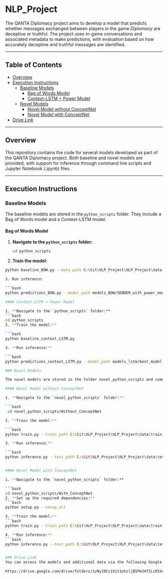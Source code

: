 # NLP_Project

The QANTA Diplomacy project aims to develop a model that predicts whether messages exchanged between players in the game *Diplomacy* are deceptive or truthful. The project uses in-game conversations and associated metadata to make predictions, with evaluation based on how accurately deceptive and truthful messages are identified.

---

## Table of Contents

- [Overview](#overview)
- [Execution Instructions](#execution-instructions)
  - [Baseline Models](#baseline-models)
    - [Bag of Words Model](#bag-of-words-model)
    - [Context-LSTM + Power Model](#context-lstm--power-model)
  - [Novel Models](#novel-models)
    - [Novel Model without ConceptNet](#novel-model-without-conceptnet)
    - [Novel Model with ConceptNet](#novel-model-with-conceptnet)
- [Drive Link](#drive-link)

---

## Overview

This repository contains the code for several models developed as part of the QANTA Diplomacy project. Both baseline and novel models are provided, with support for inference through command line scripts and Jupyter Notebook (.ipynb) files.

---

## Execution Instructions

### Baseline Models

The baseline models are stored in the `python_scripts` folder. They include a Bag of Words model and a Context-LSTM model.

#### Bag of Words Model

1. **Navigate to the `python_scripts` folder:**

   ```bash
   cd python_scripts
2. **Train the model:** 

  ```bash 
  python baseline_BOW.py --data_path C:\Git\NLP_Project\NLP_Project\data --save_path models_BOW/ --max_iter 15 --power_threshold 4

3. Run inference: 

  ```bash 
  python predictions_BOW.py --model_path models_BOW/SENDER_with_power_model.pkl --vectorizer_path models_BOW/SENDER_with_power_vectorizer.pkl --message "I promise I won't attack your territory next turn."
 
#### Context-LSTM + Power Model 

1. **Navigate to the `python_scripts` folder:** 
  ```bash
  cd python_scripts
2. **Train the model:** 

  ```bash 
  python baseline_context_LSTM.py

3. **Run inference:** 

  ```bash 
  python predictions_context_LSTM.py --model_path models_lstm/best_model.pt --sample_message "I promise I won't attack your territory next turn." --power_delta 4

### Novel Models 

The novel models are stored in the folder novel_python_scripts and come in two versions: with and without ConceptNet. 

#### Novel Model without ConceptNet 

1. **Navigate to the `novel_python_scripts` folder:** 

  ```bash  
   cd novel_python_scripts/Without_ConceptNet

2. **Train the model:** 

  ```bash 
  python train.py --train_path C:\Git\NLP_Project\NLP_Project\data\train.jsonl --val_path C:\Git\NLP_Project\NLP_Project\data\validation.jsonl --test_path C:\Git\NLP_Project\NLP_Project\data\test.jsonl --model_name roberta-base --batch_size 32 --epochs 5 --lr 5e-6 --use_game_scores --oversample_factor 30 --truth_focal_weight 4.0 --gradient_accumulation_steps 2 --output_dir outputs
 
3. **Run inference:** 

  ```bash 
  python inference.py --test_path C:\Git\NLP_Project\NLP_Project\data\test.jsonl --model_path C:\Git\NLP_Project\NLP_Project\novel_models\kaggle\working\best_macro_f1_model.pt --model_name roberta-base --batch_size 32 --use_game_scores --output_file predictions.jsonl


#### Novel Model with ConceptNet 

1. **Navigate to the `novel_python_scripts` folder:** 

  ```bash 
  cd novel_python_scripts/With_ConceptNet
2. **Set up the required dependencies:**
  ```bash 
  python setup.py --setup_all

3. **Train the model:** 
  ```bash 
  python train.py --train_path C:\Git\NLP_Project\NLP_Project\data\train.jsonl --val_path C:\Git\NLP_Project\NLP_Project\data\validation.jsonl --test_path C:\Git\NLP_Project\NLP_Project\data\test.jsonl --conceptnet_path data/numberbatch-en.txt --model_name roberta-base --batch_size 32 --epochs 5 --lr 5e-6 --use_game_scores --oversample_factor 30 --truth_focal_weight 4.0 --gradient_accumulation_steps 2 --output_dir outputs

4. **Run inference:** 
  ```bash 
  python inference.py --test_path C:\Git\NLP_Project\NLP_Project\data\test.jsonl --model_path "C:\Git\NLP_Project\NLP_Project\novel_models(With Conceptnet)\kaggle\working\best_macro_f1_model.pt" --conceptnet_path data/numberbatch-en.txt --model_name roberta-base --batch_size 32 --use_game_scores --output_file predictions.jsonl


### Drive Link 
You can access the models and additional data via the following Google Drive link: 

https://drive.google.com/drive/folders/1zNyJ8Cs1Vzt1ohzljB5PHJHfILcK5Xcz?usp=sharing

